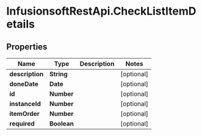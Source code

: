 # InfusionsoftRestApi.CheckListItemDetails

## Properties
Name | Type | Description | Notes
------------ | ------------- | ------------- | -------------
**description** | **String** |  | [optional] 
**doneDate** | **Date** |  | [optional] 
**id** | **Number** |  | [optional] 
**instanceId** | **Number** |  | [optional] 
**itemOrder** | **Number** |  | [optional] 
**required** | **Boolean** |  | [optional] 


